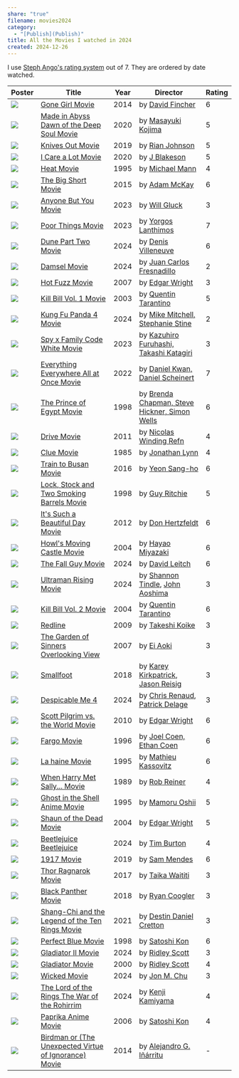 ```yaml
---
share: "true"
filename: movies2024
category:
  - "[Publish](Publish)"
title: All the Movies I watched in 2024
created: 2024-12-26
---
```

I use [Steph Ango's rating system](https://stephango.com/vault#:~:text=Rating%20system,a%20bad%20way) out of 7. They are ordered by date watched.

| Poster                                                                                                                                                  | Title                                                                                                               | Year | Director                                                                                      | Rating |
| ------------------------------------------------------------------------------------------------------------------------------------------------------- | ------------------------------------------------------------------------------------------------------------------- | ---- | --------------------------------------------------------------------------------------------- | ------ |
| ![](https://m.media-amazon.com/images/M/MV5BMTk0MDQ3MzAzOV5BMl5BanBnXkFtZTgwNzU1NzE3MjE@._V1_SX300.jpg)                                                 | [Gone Girl Movie](Gone%20Girl%20Movie)                                                                             | 2014 | by [David Fincher](David%20Fincher)                                                           | 6      |
| ![](https://m.media-amazon.com/images/M/MV5BZDhjM2Y5MTEtZGQyZC00MzFmLTg5YmEtZDk4M2Q0NzJjODg5XkEyXkFqcGdeQXVyMzExMzk5MTQ@._V1_SX300.jpg)                 | [Made in Abyss Dawn of the Deep Soul Movie](Made%20in%20Abyss%20Dawn%20of%20the%20Deep%20Soul%20Movie)                         | 2020 | by [Masayuki Kojima](Masayuki%20Kojima)                                                       | 5      |
| ![](https://m.media-amazon.com/images/M/MV5BMGUwZjliMTAtNzAxZi00MWNiLWE2NzgtZGUxMGQxZjhhNDRiXkEyXkFqcGdeQXVyNjU1NzU3MzE@._V1_SX300.jpg)                 | [Knives Out Movie](Knives%20Out%20Movie)                                                                           | 2019 | by [Rian Johnson](Rian%20Johnson)                                                             | 5      |
| ![](https://m.media-amazon.com/images/M/MV5BYWU2ZTRhNDMtMWYxMC00ZTVkLThjZmItZGY4MGU0YmZlMjJlXkEyXkFqcGdeQXVyMTkxNjUyNQ@@._V1_SX300.jpg)                 | [I Care a Lot Movie](I%20Care%20a%20Lot%20Movie)                                                                       | 2020 | by [J Blakeson](J%20Blakeson)                                                                 | 5      |
| ![](https://m.media-amazon.com/images/M/MV5BYjZjNTJlZGUtZTE1Ny00ZDc4LTgwYjUtMzk0NDgwYzZjYTk1XkEyXkFqcGdeQXVyNjU0OTQ0OTY@._V1_SX300.jpg)                 | [Heat Movie](Heat%20Movie)                                                                                       | 1995 | by [Michael Mann](Michael%20Mann)                                                             | 4      |
| ![](https://m.media-amazon.com/images/M/MV5BNDc4MThhN2EtZjMzNC00ZDJmLThiZTgtNThlY2UxZWMzNjdkXkEyXkFqcGdeQXVyNDk3NzU2MTQ@._V1_SX300.jpg)                 | [The Big Short Movie](The%20Big%20Short%20Movie)                                                                     | 2015 | by [Adam McKay](Adam%20McKay)                                                                 | 6      |
| ![](https://m.media-amazon.com/images/M/MV5BOTVhZGU2OWQtNDM1Ni00MzM3LTgzYjgtOTEwYzQzOWZjNTIyXkEyXkFqcGdeQXVyMTcwOTQzOTYy._V1_SX300.jpg)                 | [Anyone But You Movie](Anyone%20But%20You%20Movie)                                                                   | 2023 | by [Will Gluck](Will%20Gluck)                                                                 | 3      |
| ![](https://m.media-amazon.com/images/M/MV5BNGIyYWMzNjktNDE3MC00YWQyLWEyMmEtN2ZmNzZhZDk3NGJlXkEyXkFqcGdeQXVyMTUzMTg2ODkz._V1_SX300.jpg)                 | [Poor Things Movie](Poor%20Things%20Movie)                                                                         | 2023 | by [Yorgos Lanthimos](Yorgos%20Lanthimos)                                                     | 7      |
| ![](https://m.media-amazon.com/images/M/MV5BN2QyZGU4ZDctOWMzMy00NTc5LThlOGQtODhmNDI1NmY5YzAwXkEyXkFqcGdeQXVyMDM2NDM2MQ@@._V1_SX300.jpg)                 | [Dune Part Two Movie](Dune%20Part%20Two%20Movie)                                                                     | 2024 | by [Denis Villeneuve](Denis%20Villeneuve)                                                     | 6      |
| ![](https://m.media-amazon.com/images/M/MV5BODRiMTA4NGMtOTQzZC00OWFjLWFmODctMjY2ZTcwYjI5NDMyXkEyXkFqcGdeQXVyMDc5ODIzMw@@._V1_SX300.jpg)                 | [Damsel Movie](Damsel%20Movie)                                                                                   | 2024 | by [Juan Carlos Fresnadillo](Juan%20Carlos%20Fresnadillo)                                       | 2      |
| ![](https://m.media-amazon.com/images/M/MV5BMzg4MDJhMDMtYmJiMS00ZDZmLThmZWUtYTMwZDM1YTc5MWE2XkEyXkFqcGdeQXVyNjU0OTQ0OTY@._V1_SX300.jpg)                 | [Hot Fuzz Movie](Hot%20Fuzz%20Movie)                                                                               | 2007 | by [Edgar Wright](Edgar%20Wright)                                                             | 3      |
| ![](https://m.media-amazon.com/images/M/MV5BNzM3NDFhYTAtYmU5Mi00NGRmLTljYjgtMDkyODQ4MjNkMGY2XkEyXkFqcGdeQXVyNzkwMjQ5NzM@._V1_SX300.jpg)                 | [Kill Bill Vol. 1 Movie](Kill%20Bill%20Vol.%201%20Movie)                                                               | 2003 | by [Quentin Tarantino](Quentin%20Tarantino)                                                   | 5      |
| ![](https://m.media-amazon.com/images/M/MV5BZDY0YzI0OTctYjVhYy00MTVhLWE0NTgtYTRmYTBmOTE3YTViXkEyXkFqcGdeQXVyMTUzMTg2ODkz._V1_SX300.jpg)                 | [Kung Fu Panda 4 Movie](Kung%20Fu%20Panda%204%20Movie)                                                                 | 2024 | by [Mike Mitchell, Stephanie Stine](Mike%20Mitchell,%20Stephanie%20Stine)                         | 2      |
| ![](https://m.media-amazon.com/images/M/MV5BMjU5YzU4YmMtNGM2Mi00ZThkLTljMGItYjhmYmQ1NjhhNjc5XkEyXkFqcGdeQXVyMTEzMTI1Mjk3._V1_SX300.jpg)                 | [Spy x Family Code White Movie](Spy%20x%20Family%20Code%20White%20Movie)                                                 | 2023 | by [Kazuhiro Furuhashi, Takashi Katagiri](Kazuhiro%20Furuhashi,%20Takashi%20Katagiri)             | 3      |
| ![](https://m.media-amazon.com/images/M/MV5BYTdiOTIyZTQtNmQ1OS00NjZlLWIyMTgtYzk5Y2M3ZDVmMDk1XkEyXkFqcGdeQXVyMTAzMDg4NzU0._V1_SX300.jpg)                 | [Everything Everywhere All at Once Movie](Everything%20Everywhere%20All%20at%20Once%20Movie)                             | 2022 | by [Daniel Kwan, Daniel Scheinert](Daniel%20Kwan,%20Daniel%20Scheinert)                           | 7      |
| ![](https://m.media-amazon.com/images/M/MV5BOWNjMjgyNmMtNWMzZC00YjI4LWI1NmUtMTY0ZTA0ZDQ4Y2EwXkEyXkFqcGdeQXVyNTUyMzE4Mzg@._V1_SX300.jpg)                 | [The Prince of Egypt Movie](The%20Prince%20of%20Egypt%20Movie)                                                         | 1998 | by [Brenda Chapman, Steve Hickner, Simon Wells](Brenda%20Chapman,%20Steve%20Hickner,%20Simon%20Wells) | 6      |
| ![](https://m.media-amazon.com/images/M/MV5BZjY5ZjQyMjMtMmEwOC00Nzc2LTllYTItMmU2MzJjNTg1NjY0XkEyXkFqcGdeQXVyNjQ1MTMzMDQ@._V1_SX300.jpg)                 | [Drive Movie](Drive%20Movie)                                                                                     | 2011 | by [Nicolas Winding Refn](Nicolas%20Winding%20Refn)                                             | 4      |
| ![](https://m.media-amazon.com/images/M/MV5BM2VlNTE1ZmMtOTAyNS00ODYwLWFmY2MtZWEzOTE2YjE1NDE2XkEyXkFqcGdeQXVyNDk3NzU2MTQ@._V1_SX300.jpg)                 | [Clue Movie](Clue%20Movie)                                                                                       | 1985 | by [Jonathan Lynn](Jonathan%20Lynn)                                                           | 4      |
| ![](https://m.media-amazon.com/images/M/MV5BMTkwOTQ4OTg0OV5BMl5BanBnXkFtZTgwMzQyOTM0OTE@._V1_SX300.jpg)                                                 | [Train to Busan Movie](Train%20to%20Busan%20Movie)                                                                   | 2016 | by [Yeon Sang-ho](Yeon%20Sang-ho)                                                             | 6      |
| ![](https://m.media-amazon.com/images/M/MV5BMTAyN2JmZmEtNjAyMy00NzYwLThmY2MtYWQ3OGNhNjExMmM4XkEyXkFqcGdeQXVyNDk3NzU2MTQ@._V1_SX300.jpg)                 | [Lock, Stock and Two Smoking Barrels Movie](Lock,%20Stock%20and%20Two%20Smoking%20Barrels%20Movie)                         | 1998 | by [Guy Ritchie](Guy%20Ritchie)                                                               | 5      |
| ![](https://m.media-amazon.com/images/M/MV5BM2Y0YjBiNjAtZjMwZS00ZGY4LWE0MWItMGE5MWI3ZWRmODAyXkEyXkFqcGdeQXVyMjM5NDU5ODY@._V1_SX300.jpg)                 | [It's Such a Beautiful Day Movie](It's%20Such%20a%20Beautiful%20Day%20Movie)                                             | 2012 | by [Don Hertzfeldt](Don%20Hertzfeldt)                                                         | 6      |
| ![](https://m.media-amazon.com/images/M/MV5BMTY1OTg0MjE3MV5BMl5BanBnXkFtZTcwNTUxMTkyMQ@@._V1_SX300.jpg)                                                 | [Howl's Moving Castle Movie](Howl's%20Moving%20Castle%20Movie)                                                       | 2004 | by [Hayao Miyazaki](Hayao%20Miyazaki)                                                      | 6      |
| ![](https://m.media-amazon.com/images/M/MV5BMjA5ZjA3ZjMtMzg2ZC00ZDc4LTk3MTctYTE1ZTUzZDIzMjQyXkEyXkFqcGdeQXVyMTM1NjM2ODg1._V1_SX300.jpg)                 | [The Fall Guy Movie](The%20Fall%20Guy%20Movie)                                                                       | 2024 | by [David Leitch](David%20Leitch)                                                             | 6      |
| ![](https://m.media-amazon.com/images/M/MV5BNDE2NzQ5N2YtMTlkNy00ODI2LWEyZDctODY4OTgxMWMxYmE2XkEyXkFqcGdeQXVyMTEzMTI1Mjk3._V1_SX300.jpg)                 | [Ultraman Rising Movie](Ultraman%20Rising%20Movie)                                                                 | 2024 | by [Shannon Tindle](Shannon%20Tindle), [John Aoshima](John%20Aoshima)                         | 3      |
| ![](https://m.media-amazon.com/images/M/MV5BNmFiYmJmN2QtNWQwMi00MzliLThiOWMtZjQxNGRhZTQ1MjgyXkEyXkFqcGdeQXVyNzQ1ODk3MTQ@._V1_SX300.jpg)                 | [Kill Bill Vol. 2 Movie](Kill%20Bill%20Vol.%202%20Movie)                                                               | 2004 | by [Quentin Tarantino](Quentin%20Tarantino)                                                   | 6      |
| ![](https://m.media-amazon.com/images/M/MV5BMDQ4MzU1NjUtOGE5Mi00MTIyLTk2NjItMGIyM2RiZDNmMDU0L2ltYWdlL2ltYWdlXkEyXkFqcGdeQXVyNTAyODkwOQ@@._V1_SX300.jpg) | [Redline](Redline)                                                                                             | 2009 | by [Takeshi Koike](Takeshi%20Koike)                                                           | 3      |
| ![](https://m.media-amazon.com/images/M/MV5BODQ4MWM1NTUtMzM2OC00NTRlLWJkNjgtOTUzZGVlYmY0NzlhXkEyXkFqcGdeQXVyNTgyNTA4MjM@._V1_SX300.jpg)                 | [The Garden of Sinners Overlooking View](The%20Garden%20of%20Sinners%20Overlooking%20View)                               | 2007 | by [Ei Aoki](Ei%20Aoki)                                                                       | 3      |
| ![](https://m.media-amazon.com/images/M/MV5BZjBjYWQxMTQtMThiZS00NjZkLWE1ZjctMzE2ZTgxZmJmMWQ1XkEyXkFqcGc@._V1_SX300.jpg)                                 | [Smallfoot](Smallfoot)                                                                                         | 2018 | by [Karey Kirkpatrick](Karey%20Kirkpatrick), [Jason Reisig](Jason%20Reisig)                   | 3      |
| ![](https://m.media-amazon.com/images/M/MV5BNzY0ZTlhYzgtOTgzZC00ZTg2LTk4NTEtZDllM2E2NGE5Njg2XkEyXkFqcGc@._V1_SX300.jpg)                                 | [Despicable Me 4](Despicable%20Me%204)                                                                             | 2024 | by [Chris Renaud](Chris%20Renaud), [Patrick Delage](Patrick%20Delage)                         | 3      |
| ![](https://m.media-amazon.com/images/M/MV5BNWI5ODc4MTAtN2U2NC00ZDk3LWE3NjAtNjIyODE2YTlhYjYwXkEyXkFqcGdeQXVyOTA3ODI3NDA@._V1_SX300.jpg)                 | [Scott Pilgrim vs. the World Movie](Scott%20Pilgrim%20vs.%20the%20World%20Movie)                                         | 2010 | by [Edgar Wright](Edgar%20Wright)                                                             | 6      |
| ![](https://m.media-amazon.com/images/M/MV5BNDJiZDgyZjctYmRjMS00ZjdkLTkwMTEtNGU1NDg3NDQ0Yzk1XkEyXkFqcGdeQXVyNzkwMjQ5NzM@._V1_SX300.jpg)                 | [Fargo Movie](Fargo%20Movie)                                                                                     | 1996 | by [Joel Coen, Ethan Coen](Joel%20Coen,%20Ethan%20Coen)                                           | 6      |
| ![](https://m.media-amazon.com/images/M/MV5BOTQxOGU0OWUtMzExYy00ZjIxLWJmMzAtNTI1Y2YxYTMxN2RkXkEyXkFqcGdeQXVyMjUzOTY1NTc@._V1_SX300.jpg)                 | [La haine Movie](La%20haine%20Movie)                                                                               | 1995 | by [Mathieu Kassovitz](Mathieu%20Kassovitz)                                                   | 6      |
| ![](https://m.media-amazon.com/images/M/MV5BMjE0ODEwNjM2NF5BMl5BanBnXkFtZTcwMjU2Mzg3NA@@._V1_SX300.jpg)                                                 | [When Harry Met Sally... Movie](When%20Harry%20Met%20Sally...%20Movie)                                                 | 1989 | by [Rob Reiner](Rob%20Reiner)                                                                 | 4      |
| ![](https://m.media-amazon.com/images/M/MV5BYWRiYjQyOGItNzQ1Mi00MGI1LWE3NjItNTg1ZDQwNjUwNDM2XkEyXkFqcGdeQXVyNTAyODkwOQ@@._V1_SX300.jpg)                 | [Ghost in the Shell Anime Movie](Ghost%20in%20the%20Shell%20Anime%20Movie)                                               | 1995 | by [Mamoru Oshii](Mamoru%20Oshii)                                                             | 5      |
| ![](https://m.media-amazon.com/images/M/MV5BMTg5Mjk2NDMtZTk0Ny00YTQ0LWIzYWEtMWI5MGQ0Mjg1OTNkXkEyXkFqcGdeQXVyNzkwMjQ5NzM@._V1_SX300.jpg)                 | [Shaun of the Dead Movie](Shaun%20of%20the%20Dead%20Movie)                                                             | 2004 | by [Edgar Wright](Edgar%20Wright)                                                             | 5      |
| ![](https://m.media-amazon.com/images/M/MV5BYmRlYzE3ZTYtNjIyZi00MWYyLWEzZDItOWI5NzM1Yjc0NmI5XkEyXkFqcGc@._V1_SX300.jpg)                                 | [Beetlejuice Beetlejuice](Beetlejuice%20Beetlejuice)                                                             | 2024 | by [Tim Burton](Tim%20Burton)                                                                 | 4      |
| ![](https://m.media-amazon.com/images/M/MV5BOTdmNTFjNDEtNzg0My00ZjkxLTg1ZDAtZTdkMDc2ZmFiNWQ1XkEyXkFqcGdeQXVyNTAzNzgwNTg@._V1_SX300.jpg)                 | [1917 Movie](1917%20Movie)                                                                                       | 2019 | by [Sam Mendes](Sam%20Mendes)                                                                 | 6      |
| ![](https://m.media-amazon.com/images/M/MV5BMjMyNDkzMzI1OF5BMl5BanBnXkFtZTgwODcxODg5MjI@._V1_SX300.jpg)                                                 | [Thor Ragnarok Movie](Thor%20Ragnarok%20Movie)                                                                     | 2017 | by [Taika Waititi](Taika%20Waititi)                                                           | 3      |
| ![](https://m.media-amazon.com/images/M/MV5BMTg1MTY2MjYzNV5BMl5BanBnXkFtZTgwMTc4NTMwNDI@._V1_SX300.jpg)                                                 | [Black Panther Movie](Black%20Panther%20Movie)                                                                     | 2018 | by [Ryan Coogler](Ryan%20Coogler)                                                             | 3      |
| ![](https://m.media-amazon.com/images/M/MV5BNTliYjlkNDQtMjFlNS00NjgzLWFmMWEtYmM2Mzc2Zjg3ZjEyXkEyXkFqcGdeQXVyMTkxNjUyNQ@@._V1_SX300.jpg)                 | [Shang-Chi and the Legend of the Ten Rings Movie](Shang-Chi%20and%20the%20Legend%20of%20the%20Ten%20Rings%20Movie)             | 2021 | by [Destin Daniel Cretton](Destin%20Daniel%20Cretton)                                           | 3      |
| ![](https://m.media-amazon.com/images/M/MV5BMmMzOWNhNTYtYmY0My00OGJiLWIzNDUtZWRhNGY0NWFjNzFmXkEyXkFqcGdeQXVyNjUxMDQ0MTg@._V1_SX300.jpg)                 | [Perfect Blue Movie](Perfect%20Blue%20Movie)                                                                       | 1998 | by [Satoshi Kon](Satoshi%20Kon)                                                            | 6      |
| ![](https://m.media-amazon.com/images/M/MV5BMWYzZTM5ZGQtOGE5My00NmM2LWFlMDEtMGNjYjdmOWM1MzA1XkEyXkFqcGc@._V1_SX300.jpg)                                 | [Gladiator II Movie](Gladiator%20II%20Movie)                                                                       | 2024 | by [Ridley Scott](Ridley%20Scott)                                                             | 3      |
| ![](https://m.media-amazon.com/images/M/MV5BMDliMmNhNDEtODUyOS00MjNlLTgxODEtN2U3NzIxMGVkZTA1L2ltYWdlXkEyXkFqcGdeQXVyNjU0OTQ0OTY@._V1_SX300.jpg)         | [Gladiator Movie](Gladiator%20Movie)                                                                             | 2000 | by [Ridley Scott](Ridley%20Scott)                                                             | 4      |
| ![](https://m.media-amazon.com/images/M/MV5BOWMwYjYzYmMtMWQ2Ni00NWUwLTg2MzAtYzkzMDBiZDIwOTMwXkEyXkFqcGc@._V1_SX300.jpg)                                 | [Wicked Movie](Wicked%20Movie)                                                                                   | 2024 | by [Jon M. Chu](Jon%20M.%20Chu)                                                                 | 3      |
| ![](https://m.media-amazon.com/images/M/MV5BMmU1YzZkMjAtYjNjOC00ZDFhLWE3Y2QtZTM2ZTdkZWM1OGM3XkEyXkFqcGc@._V1_SX300.jpg)                                 | [The Lord of the Rings The War of the Rohirrim](The%20Lord%20of%20the%20Rings%20The%20War%20of%20the%20Rohirrim)                 | 2024 | by [Kenji Kamiyama](Kenji%20Kamiyama)                                                         | 4      |
| ![](https://m.media-amazon.com/images/M/MV5BNDI4MGEwZDAtZDg0Yy00MjFhLTg1MjctODdmZTMyNTUyNDI3L2ltYWdlXkEyXkFqcGdeQXVyNTAyODkwOQ@@._V1_SX300.jpg)         | [Paprika Anime Movie](Paprika%20Anime%20Movie)                                                                     | 2006 | by [Satoshi Kon](Satoshi%20Kon)                                                            | 4      |
| ![](https://m.media-amazon.com/images/M/MV5BODAzNDMxMzAxOV5BMl5BanBnXkFtZTgwMDMxMjA4MjE@._V1_SX300.jpg)                                                 | [Birdman or (The Unexpected Virtue of Ignorance) Movie](Birdman%20or%20(The%20Unexpected%20Virtue%20of%20Ignorance)%20Movie.md) | 2014 | by [Alejandro G. Iñárritu](Alejandro%20G.%20I%C3%B1%C3%A1rritu)                                           | \-     |
